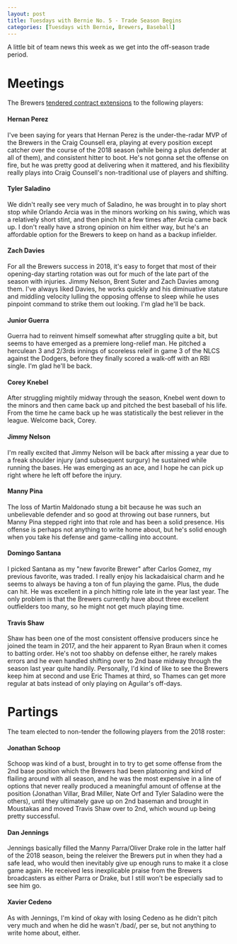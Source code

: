 ```yaml
---
layout: post
title: Tuesdays with Bernie No. 5 - Trade Season Begins
categories: [Tuesdays with Bernie, Brewers, Baseball]
---
```


A little bit of team news this week as we get into the off-season trade period.

# Meetings

The Brewers [tendered contract extensions](https://www.mlb.com/brewers/news/brewers-non-tender-jonathan-schoop-2-others/c-301303452) to the following players:

#### Hernan Perez

I've been saying for years that Hernan Perez is the under-the-radar MVP of the Brewers in the Craig Counsell era, playing at every position except catcher over the course of the 2018 season (while being a plus defender at all of them), and consistent hitter to boot. He's not gonna set the offense on fire, but he was pretty good at delivering when it mattered, and his flexibility really plays into Craig Counsell's non-traditional use of players and shifting.

#### Tyler Saladino

We didn't really see very much of Saladino, he was brought in to play short stop while Orlando Arcia was in the minors working on his swing, which was a relatively short stint, and then pinch hit a few times after Arcia came back up. I don't really have a strong opinion on him either way, but he's an affordable option for the Brewers to keep on hand as a backup infielder.

#### Zach Davies

For all the Brewers success in 2018, it's easy to forget that most of their opening-day starting rotation was out for much of the late part of the season with injuries. Jimmy Nelson, Brent Suter and Zach Davies among them. I've always liked Davies, he works quickly and his diminuative stature and middling velocity lulling the opposing offense to sleep while he uses pinpoint command to strike them out looking. I'm glad he'll be back.

#### Junior Guerra

Guerra had to reinvent himself somewhat after struggling quite a bit, but seems to have emerged as a premiere long-relief man. He pitched a herculean 3 and 2/3rds innings of scoreless releif in game 3 of the NLCS against the Dodgers, before they finally scored a walk-off with an RBI single. I'm glad he'll be back.

#### Corey Knebel

After struggling mightily midway through the season, Knebel went down to the minors and then came back up and pitched the best baseball of his life. From the time he came back up he was statistically the best reliever in the league. Welcome back, Corey.

#### Jimmy Nelson

I'm really excited that Jimmy Nelson will be back after missing a year due to a freak shoulder injury (and subsequent surgury) he sustained while running the bases. He was emerging as an ace, and I hope he can pick up right where he left off before the injury.

#### Manny Pina

The loss of Martin Maldonado stung a bit because he was such an unbelievable defender and so good at throwing out base runners, but Manny Pina stepped right into that role and has been a solid presence. His offense is perhaps not anything to write home about, but he's solid enough when you take his defense and game-calling into account.

#### Domingo Santana

I picked Santana as my "new favorite Brewer" after Carlos Gomez, my previous favorite, was traded. I really enjoy his lackadaisical charm and he seems to always be having a ton of fun playing the game. Plus, the dude can hit. He was excellent in a pinch hitting role late in the year last year. The only problem is that the Brewers currently have about three excellent outfielders too many, so he might not get much playing time.

#### Travis Shaw

Shaw has been one of the most consistent offensive producers since he joined the team in 2017, and the heir apparent to Ryan Braun when it comes to batting order. He's not too shabby on defense either, he rarely makes errors and he even handled shifting over to 2nd base midway through the season last year quite handily. Personally, I'd kind of like to see the Brewers keep him at second and use Eric Thames at third, so Thames can get more regular at bats instead of only playing on Aguilar's off-days.

# Partings

The team elected to non-tender the following players from the 2018 roster:

#### Jonathan Schoop

Schoop was kind of a bust, brought in to try to get some offense from the 2nd base position which the Brewers had been platooning and kind of flailing around with all season, and he was the most expensive in a line of options that never really produced a meaningful amount of offense at the position (Jonathan Villar, Brad Miller, Nate Orf and Tyler Saladino were the others), until they ultimately gave up on 2nd baseman and brought in Moustakas and moved Travis Shaw over to 2nd, which wound up being pretty successful.

#### Dan Jennings

Jennings basically filled the Manny Parra/Oliver Drake role in the latter half of the 2018 season, being the releiver the Brewers put in when they had a safe lead, who would then inevitably give up enough runs to make it a close game again. He received less inexplicable praise from the Brewers broadcasters as either Parra or Drake, but I still won't be especially sad to see him go.

#### Xavier Cedeno 

As with Jennings, I'm kind of okay with losing Cedeno as he didn't pitch very much and when he did he wasn't /bad/, per se, but not anything to write home about, either.